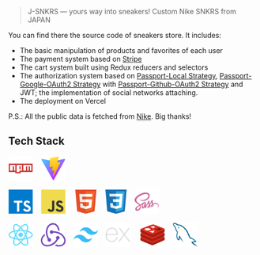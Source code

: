 > J-SNKRS — yours way into sneakers! Custom Nike SNKRS from JAPAN

You can find there the source code of sneakers store. It includes:

- The basic manipulation of products and favorites of each user
- The payment system based on [Stripe](https://github.com/stripe/stripe-node)
- The cart system built using Redux reducers and selectors
- The authorization system based on [Passport-Local Strategy](https://github.com/jaredhanson/passport-local), [Passport-Google-OAuth2 Strategy](https://github.com/jaredhanson/passport-google-oauth2) with [Passport-Github-OAuth2 Strategy](https://github.com/cfsghost/passport-github) and JWT; the implementation of social networks attaching.
- The deployment on Vercel

P.S.: All the public data is fetched from [Nike](https://www.nike.com/). Big thanks!

## Tech Stack

<img src="./assets/npm.svg" width=50 />&nbsp;&nbsp;&nbsp;
<img src="./assets/vite.svg" width=50 />

<img src="./assets/typescript.svg" width=50 />&nbsp;&nbsp;&nbsp;
<img src="./assets/javascript.svg" width=50 />&nbsp;&nbsp;&nbsp;
<img src="./assets/html5.svg" width=50 />&nbsp;&nbsp;
<img src="./assets/css3.svg" width=50 />&nbsp;&nbsp;
<img src="./assets/sass.svg" width=50 />

<img src="./assets/react.svg" width=50 />&nbsp;&nbsp;&nbsp;
<img src="./assets/redux.svg" width=50 />&nbsp;&nbsp;&nbsp;
<img src="./assets/tailwind.svg" width=50 />&nbsp;&nbsp;&nbsp;
<img src="./assets/express.svg" width=50 />&nbsp;&nbsp;&nbsp;&nbsp;
<img src="./assets/redis.svg" width=50 />&nbsp;&nbsp;&nbsp;
<img src="./assets/mysql.svg" width=50 />&nbsp;&nbsp;&nbsp;&nbsp;
